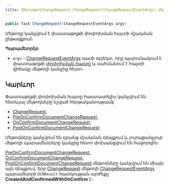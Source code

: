 ```yaml
---
title: IDocumentChangeRequest.ChangeRequest(ChangeRequestEventArgs) մեթոդ
---
```


```c#
public Task ChangeRequest(ChangeRequestEventArgs args)
```

Մեթոդը կանչվում է փաստաթղթի փոփոխման հայտի մշակման ընթացքում։ 

**Պարամետրեր**

* `args` - [ChangeRequestEventArgs](../args/ChangeRequestEventArgs.md) դասի օբյեկտ, որը պարունակում է փաստաթղթի [փոփոխման հայտը](../DocumentChangeRequest.md) և սահմանում է հայտի վիճակը մեթոդի կանչից հետո։

## Կարևոր

Փաստաթղթի փոփոխման հայտը հաստատելիս կանչվում են հետևյալ մեթոդները նշված հերթականությամբ՝  
* [ChangeRequest](ChangeRequest.md),
* [PreOnConfirmDocumentChangeRequest](../../../extensions/definitions/document_extender/PreOnConfirmDocumentChangeRequest.md),
* [OnConfirmDocumentChangeRequest](../../definitions/document/OnConfirmDocumentChangeRequest.md),
* [PostOnConfirmDocumentChangeRequest](../../../extensions/definitions/document_extender/PostOnConfirmDocumentChangeRequest.md):

Մեթոդները կանչվում են դրանց մշակման դեպքում և յուրաքանչյուր մեթոդի պարամետրերը կանչից հետո փոխանցվում են հաջորդին։

[PreOnConfirmDocumentChangeRequest](../../../extensions/definitions/document_extender/PreOnConfirmDocumentChangeRequest.md), [OnConfirmDocumentChangeRequest](../../definitions/document/OnConfirmDocumentChangeRequest.md), [PostOnConfirmDocumentChangeRequest](../../../extensions/definitions/document_extender/PostOnConfirmDocumentChangeRequest.md) մեթոդները կանչվում են միայն այն դեպքում, երբ [ChangeRequest](ChangeRequest.md) մեթոդի [ChangeRequestEventArgs](../args/ChangeRequestEventArgs.md) պարամետրի `DCRResult` հատկության արժեքը **CreatedAndConfirmedWithOnConfirm** է։
